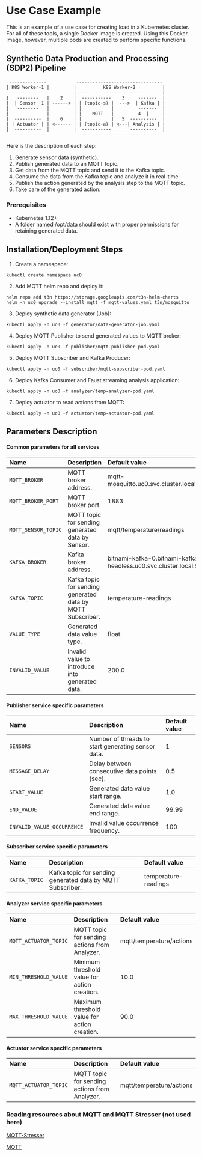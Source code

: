 # Use Case Example
This is an example of a use case for creating load in a Kubernetes cluster. For all of these tools, a single Docker image is created. Using this Docker image, however, multiple pods are created to perform specific functions.

## Synthetic Data Production and Processing (SDP2) Pipeline
```shell
 --------------           -------------------------------- 
| K8S Worker-1 |         |          K8S Worker-2          |          
 --------------          |--------------------------------|          
|   --------   |    2    |  -----------    3     -------  |       
|  | Sensor |1 | ------> | | (topic-s) |  --->  | Kafka | |  
|   --------   |         | |           |         -------  |       
|              |         | |    MQTT   |         4  |     |
|  ----------  |    6    | |           |   5  ----------  |
| | Actuator | | <------ | | (topic-a) | <---| Analysis | | 
|  ----------  |         |  -----------       ----------  |
 --------------           -------------------------------- 
```
Here is the description of each step:
1. Generate sensor data (synthetic). 
2. Publish generated data to an MQTT topic.
3. Get data from the MQTT topic and send it to the Kafka topic.
4. Consume the data from the Kafka topic and analyze it in real-time.
5. Publish the action generated by the analysis step to the MQTT topic.
6. Take care of the generated action.

### Prerequisites
- Kubernetes 1.12+
- A folder named /opt/data should exist with proper permissions for retaining generated data. 

## Installation/Deployment Steps
1. Create a namespace:
```shell
kubectl create namespace uc0
```

2. Add MQTT helm repo and deploy it:
```shell
helm repo add t3n https://storage.googleapis.com/t3n-helm-charts
helm -n uc0 upgrade --install mqtt -f mqtt-values.yaml t3n/mosquitto
```

<!-- 
Deploy mqtt-stresser:
```shell
kubectl apply -f -n uc0 mqtt-stresser-pod.yaml
```
-->

3. Deploy synthetic data generator (Job):
```shell
kubectl apply -n uc0 -f generator/data-generator-job.yaml
```

4. Deploy MQTT Publisher to send generated values to MQTT broker:
```shell
kubectl apply -n uc0 -f publisher/mqtt-publisher-pod.yaml
```

5. Deploy MQTT Subscriber and Kafka Producer:
```shell
kubectl apply -n uc0 -f subscriber/mqtt-subscriber-pod.yaml
```

6. Deploy Kafka Consumer and Faust streaming analysis application:
```shell
kubectl apply -n uc0 -f analyzer/temp-analyzer-pod.yaml
```

7. Deploy actuator to read actions from MQTT:
```shell
kubectl apply -n uc0 -f actuator/temp-actuator-pod.yaml
```

## Parameters Description
#### Common parameters for all services
| Name                | Description                                                | Default value                                                     |
|:--------------------|:-----------------------------------------------------------|:------------------------------------------------------------------|
| `MQTT_BROKER`       | MQTT broker address.                                       | mqtt-mosquitto.uc0.svc.cluster.local                              |
| `MQTT_BROKER_PORT`  | MQTT broker port.                                          | 1883                                                              |
| `MQTT_SENSOR_TOPIC` | MQTT topic for sending generated data by Sensor.           | mqtt/temperature/readings                                         |
| `KAFKA_BROKER`      | Kafka broker address.                                      | bitnami-kafka-0.bitnami-kafka-headless.uc0.svc.cluster.local:9092 |
| `KAFKA_TOPIC`       | Kafka topic for sending generated data by MQTT Subscriber. | temperature-readings                                              |
| `VALUE_TYPE`        | Generated data value type.                                 | float                                                             |
| `INVALID_VALUE`     | Invalid value to introduce into generated data.            | 200.0                                                             |


#### Publisher service specific parameters
| Name                       | Description                                        | Default value |
|:---------------------------|:---------------------------------------------------|:--------------|
| `SENSORS`                  | Number of threads to start generating sensor data. | 1             | 
| `MESSAGE_DELAY`            | Delay between consecutive data points (sec).       | 0.5           |
| `START_VALUE`              | Generated data value start range.                  | 1.0           |
| `END_VALUE`                | Generated data value end range.                    | 99.99         |
| `INVALID_VALUE_OCCURRENCE` | Invalid value occurrence frequency.                | 100           |

#### Subscriber service specific parameters
| Name                       | Description                                                | Default value                                                     |
|:---------------------------|:-----------------------------------------------------------|:------------------------------------------------------------------|
| `KAFKA_TOPIC`              | Kafka topic for sending generated data by MQTT Subscriber. | temperature-readings                                              |

#### Analyzer service specific parameters
| Name                  | Description                                   | Default value            |
|:----------------------|:----------------------------------------------|:-------------------------|
| `MQTT_ACTUATOR_TOPIC` | MQTT topic for sending actions from Analyzer. | mqtt/temperature/actions |
| `MIN_THRESHOLD_VALUE` | Minimum threshold value for action creation.  | 10.0                     |
| `MAX_THRESHOLD_VALUE` | Maximum threshold value for action creation.  | 90.0                     |

#### Actuator service specific parameters
| Name                       | Description                                                | Default value                                                     |
|:---------------------------|:-----------------------------------------------------------|:------------------------------------------------------------------|
| `MQTT_ACTUATOR_TOPIC`      | MQTT topic for sending actions from Analyzer.              | mqtt/temperature/actions                                          |

### Reading resources about MQTT and MQTT Stresser (not used here)

[MQTT-Stresser](https://github.com/flaviostutz/mqtt-stresser)

[MQTT](https://github.com/t3n/helm-charts/tree/master/mosquitto)